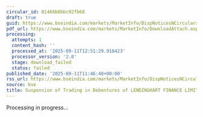 ```yaml
---
circular_id: 01466b0bbc92fb68
draft: true
guid: https://www.bseindia.com/markets/MarketInfo/DispNoticesNCirculars.aspx?Noticeid={3BBA4308-43D4-48CD-97BC-69B5D7622F0D}&noticeno=20250911-39&dt=09/11/2025&icount=39&totcount=72&flag=0
pdf_url: https://www.bseindia.com/markets/MarketInfo/DownloadAttach.aspx?id=20250911-39&attachedId=
processing:
  attempts: 1
  content_hash: ''
  processed_at: '2025-09-11T12:51:29.918423'
  processor_version: '2.0'
  stage: download_failed
  status: failed
published_date: '2025-09-11T11:46:48+00:00'
rss_url: https://www.bseindia.com/markets/MarketInfo/DispNoticesNCirculars.aspx?Noticeid={3BBA4308-43D4-48CD-97BC-69B5D7622F0D}&noticeno=20250911-39&dt=09/11/2025&icount=39&totcount=72&flag=0
source: bse
title: Suspension of Trading in Debentures of LENDINGKART FINANCE LIMITED
---
```


Processing in progress...